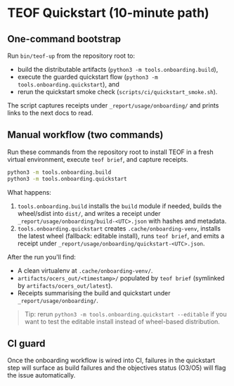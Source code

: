 # TEOF Quickstart (10-minute path)

## One-command bootstrap

Run `bin/teof-up` from the repository root to:

- build the distributable artifacts (`python3 -m tools.onboarding.build`),
- execute the guarded quickstart flow (`python3 -m tools.onboarding.quickstart`), and
- rerun the quickstart smoke check (`scripts/ci/quickstart_smoke.sh`).

The script captures receipts under `_report/usage/onboarding/` and prints links to the next docs to read.

## Manual workflow (two commands)

Run these commands from the repository root to install TEOF in a fresh virtual
environment, execute `teof brief`, and capture receipts.

```bash
python3 -m tools.onboarding.build
python3 -m tools.onboarding.quickstart
```

What happens:
1. `tools.onboarding.build` installs the `build` module if needed, builds the
   wheel/sdist into `dist/`, and writes a receipt under
   `_report/usage/onboarding/build-<UTC>.json` with hashes and metadata.
2. `tools.onboarding.quickstart` creates `.cache/onboarding-venv`, installs the
   latest wheel (fallback: editable install), runs `teof brief`, and emits a
   receipt under `_report/usage/onboarding/quickstart-<UTC>.json`.

After the run you'll find:
- A clean virtualenv at `.cache/onboarding-venv/`.
- `artifacts/ocers_out/<timestamp>/` populated by `teof brief` (symlinked by
  `artifacts/ocers_out/latest`).
- Receipts summarising the build and quickstart under `_report/usage/onboarding/`.

> Tip: rerun `python3 -m tools.onboarding.quickstart --editable` if you want to
> test the editable install instead of wheel-based distribution.

## CI guard
Once the onboarding workflow is wired into CI, failures in the quickstart step
will surface as build failures and the objectives status (O3/O5) will flag the
issue automatically.

